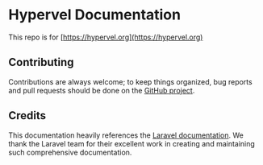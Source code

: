 Hypervel Documentation
===

This repo is for [https://hypervel.org](https://hypervel.org)

## Contributing

Contributions are always welcome; to keep things organized, bug reports and pull requests should be done on the [GitHub project](https://github.com/hypervel/components/issues).

## Credits

This documentation heavily references the [Laravel documentation](https://laravel.com/docs). We thank the Laravel team for their excellent work in creating and maintaining such comprehensive documentation.
